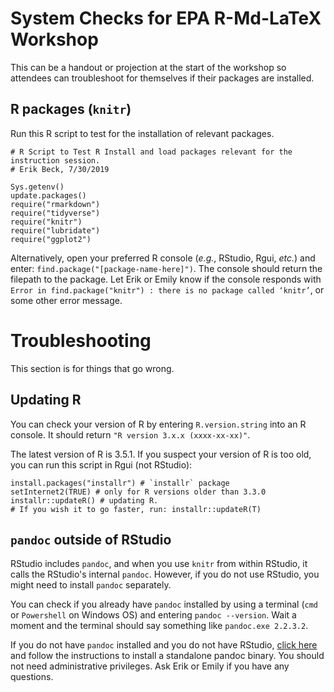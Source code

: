 ﻿# System Checks for EPA R-Md-LaTeX Workshop

This can be a handout or projection at the start of the workshop so attendees can troubleshoot for themselves if their packages are installed.

## R packages (`knitr`)

Run this R script to test for the installation of relevant packages.

    # R Script to Test R Install and load packages relevant for the instruction session.
    # Erik Beck, 7/30/2019
    
    Sys.getenv()
    update.packages()
    require("rmarkdown")
    require("tidyverse")
    require("knitr")
    require("lubridate")
    require("ggplot2")

Alternatively, open your preferred R console (*e.g.*, RStudio, Rgui, *etc.*) and enter: `find.package("[package-name-here]")`. The console should return the filepath to the package. Let Erik or Emily know if the console responds with `Error in find.package("knitr") : there is no package called ‘knitr’`, or some other error message.

# Troubleshooting

This section is for things that go wrong.

## Updating R
You can check your version of R by entering `R.version.string` into an R console. It should return `"R version 3.x.x (xxxx-xx-xx)"`. 

The latest version of R is 3.5.1. If you suspect your version of R is too old, you can run this script in Rgui (not RStudio):

    install.packages("installr") # `installr` package
    setInternet2(TRUE) # only for R versions older than 3.3.0
    installr::updateR() # updating R.
    # If you wish it to go faster, run: installr::updateR(T)

## `pandoc` outside of RStudio
RStudio includes `pandoc`, and when you use `knitr` from within RStudio, it calls the RStudio's internal `pandoc`. However, if you do not use RStudio, you might need to install `pandoc` separately.

You can check if you already have `pandoc` installed by using a terminal (`cmd` or `Powershell` on Windows OS) and entering `pandoc --version`. Wait a moment and the terminal should say something like `pandoc.exe 2.2.3.2`.

If you do not have `pandoc` installed and you do not have RStudio, [click here](https://pandoc.org/installing.html) and follow the instructions to install a standalone pandoc binary. You should not need administrative privileges. Ask Erik or Emily if you have any questions.
